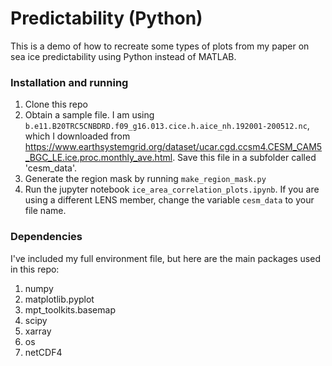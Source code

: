 # Predictability (Python)  
  
This is a demo of how to recreate some types of plots from my paper on sea ice predictability using Python instead of MATLAB. 

### Installation and running

1. Clone this repo
2. Obtain a sample file. I am using `b.e11.B20TRC5CNBDRD.f09_g16.013.cice.h.aice_nh.192001-200512.nc`, which I downloaded from https://www.earthsystemgrid.org/dataset/ucar.cgd.ccsm4.CESM_CAM5_BGC_LE.ice.proc.monthly_ave.html. Save this file in a subfolder called 'cesm_data'.
3. Generate the region mask by running `make_region_mask.py`
4. Run the jupyter notebook `ice_area_correlation_plots.ipynb`. If you are using a different LENS member, change the variable `cesm_data` to your file name.

### Dependencies

I've included my full environment file, but here are the main packages used in this repo:
1. numpy
2. matplotlib.pyplot
3. mpt_toolkits.basemap
4. scipy
5. xarray
6. os
7. netCDF4
